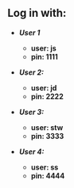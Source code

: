 ## **Log in with**:

- **_User 1_**

  - **user: js**
  - **pin: 1111**

- **_User 2:_**

  - **user: jd**
  - **pin: 2222**

- **_User 3:_**

  - **user: stw**
  - **pin: 3333**

- **_User 4:_**
  - **user: ss**
  - **pin: 4444** 
